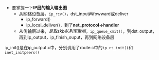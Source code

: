 + 要掌握一下**IP层的输入输出图**
  + 从网络设备层，`ip_rcv()`，dst_input再fowward或deliver
    + ip_forward()
    + ip_local_deliver()，到了**net_protocol->handler**
  + 从传输层过来，*是取skb队列里取嘛*，`ip_queue_xmit()`，到dst_output，再到ip_output，ip_finish_ouput，再到网络设备层



ip_init()是在ip_output.c中，分别调用了route.c中的`ip_rt_init()`和`inet_initpeers()`